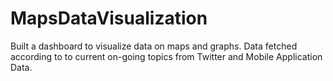 # MapsDataVisualization

Built a dashboard to visualize data on maps and graphs. Data fetched according to to current on-going topics from Twitter and Mobile Application Data.
